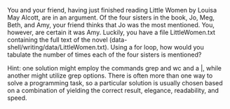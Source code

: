 You and your friend, having just finished reading Little Women by Louisa May Alcott, are in an argument. Of the four sisters in the book, Jo, Meg, Beth, and Amy, your friend thinks that Jo was the most mentioned. You, however, are certain it was Amy. Luckily, you have a file LittleWomen.txt containing the full text of the novel (data-shell/writing/data/LittleWomen.txt). Using a for loop, how would you tabulate the number of times each of the four sisters is mentioned?

Hint: one solution might employ the commands grep and wc and a |, while another might utilize grep options. There is often more than one way to solve a programming task, so a particular solution is usually chosen based on a combination of yielding the correct result, elegance, readability, and speed.
